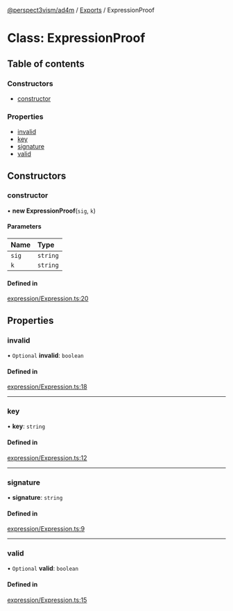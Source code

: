 [@perspect3vism/ad4m](../README.md) / [Exports](../modules.md) / ExpressionProof

# Class: ExpressionProof

## Table of contents

### Constructors

- [constructor](ExpressionProof.md#constructor)

### Properties

- [invalid](ExpressionProof.md#invalid)
- [key](ExpressionProof.md#key)
- [signature](ExpressionProof.md#signature)
- [valid](ExpressionProof.md#valid)

## Constructors

### constructor

• **new ExpressionProof**(`sig`, `k`)

#### Parameters

| Name | Type |
| :------ | :------ |
| `sig` | `string` |
| `k` | `string` |

#### Defined in

[expression/Expression.ts:20](https://github.com/perspect3vism/ad4m/blob/0f993b76/core/src/expression/Expression.ts#L20)

## Properties

### invalid

• `Optional` **invalid**: `boolean`

#### Defined in

[expression/Expression.ts:18](https://github.com/perspect3vism/ad4m/blob/0f993b76/core/src/expression/Expression.ts#L18)

___

### key

• **key**: `string`

#### Defined in

[expression/Expression.ts:12](https://github.com/perspect3vism/ad4m/blob/0f993b76/core/src/expression/Expression.ts#L12)

___

### signature

• **signature**: `string`

#### Defined in

[expression/Expression.ts:9](https://github.com/perspect3vism/ad4m/blob/0f993b76/core/src/expression/Expression.ts#L9)

___

### valid

• `Optional` **valid**: `boolean`

#### Defined in

[expression/Expression.ts:15](https://github.com/perspect3vism/ad4m/blob/0f993b76/core/src/expression/Expression.ts#L15)
